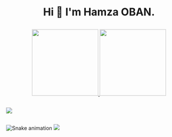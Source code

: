 ### 

<h1 align="center"> Hi 👋 I'm Hamza OBAN. </h1>

##

<div align="center">
<a href="https://github.com/Hamzall">  
<img height="180em" src="https://github-readme-stats.vercel.app/api?username=Hamzall&show_icons=true&theme=onedark&include_all_commits=true&count_private=true"/>  
<img height="180em" src="https://github-readme-stats.vercel.app/api/top-langs/?username=Hamzall&layout=compact&langs_count=7&theme=onedark"/>
</div>
  
##
  <div>   
<a href="https://www.linkedin.com/in/hamzaoban/" target="_blank"><img src="https://img.shields.io/badge/-LinkedIn-%230077B5?style=for-the-badge&logo=linkedin&lo-goColor=white" target="_blank"></a>   
</div>
  
##
  
![Snake animation](https://github.com/Hamzall/Hamzall/blob/output/github-contribution-grid-snake.svg)
  <a href="https://github.com/Hamzall">
  <img src="https://shields-io-visitor-counter.herokuapp.com/badge?page=Hamzall.Hamzall&style=for-the-badge">
<a>

  
